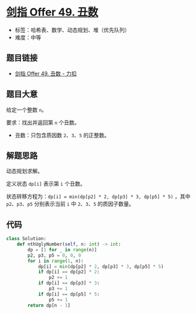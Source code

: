 # [剑指 Offer 49. 丑数](https://leetcode.cn/problems/chou-shu-lcof/)

- 标签：哈希表、数学、动态规划、堆（优先队列）
- 难度：中等

## 题目链接

- [剑指 Offer 49. 丑数 - 力扣](https://leetcode.cn/problems/chou-shu-lcof/)

## 题目大意

给定一个整数 `n`。

要求：找出并返回第 `n` 个丑数。

- 丑数：只包含质因数 `2`、`3`、`5` 的正整数。

## 解题思路

动态规划求解。

定义状态 `dp[i]` 表示第 `i` 个丑数。

状态转移方程为：`dp[i] = min(dp[p2] * 2, dp[p3] * 3, dp[p5] * 5)` ，其中 `p2`、`p3`、`p5` 分别表示当前 `i` 中  `2`、`3`、`5` 的质因子数量。

## 代码

```python
class Solution:
    def nthUglyNumber(self, n: int) -> int:
        dp = [1 for _ in range(n)]
        p2, p3, p5 = 0, 0, 0
        for i in range(1, n):
            dp[i] = min(dp[p2] * 2, dp[p3] * 3, dp[p5] * 5)
            if dp[i] == dp[p2] * 2:
                p2 += 1
            if dp[i] == dp[p3] * 3:
                p3 += 1
            if dp[i] == dp[p5] * 5:
                p5 += 1
        return dp[n - 1]
```

